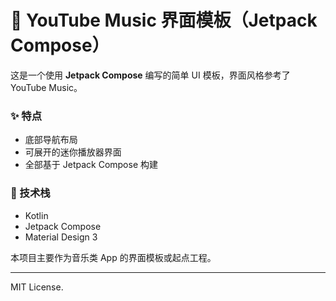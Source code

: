 # 🎵 YouTube Music 界面模板（Jetpack Compose）

这是一个使用 **Jetpack Compose** 编写的简单 UI 模板，界面风格参考了 YouTube Music。

### ✨ 特点
- 底部导航布局
- 可展开的迷你播放器界面
- 全部基于 Jetpack Compose 构建

### 📱 技术栈
- Kotlin
- Jetpack Compose
- Material Design 3

本项目主要作为音乐类 App 的界面模板或起点工程。

---

MIT License.
